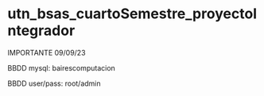 # utn_bsas_cuartoSemestre_proyectoIntegrador

IMPORTANTE 09/09/23

BBDD mysql: bairescomputacion

BBDD user/pass: root/admin
